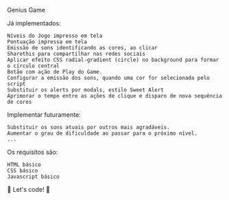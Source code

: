 Genius Game

Já implementados:

    Níveis do Jogo impresso em tela
    Pontuação impressa em tela
    Emissão de sons identificando as cores, ao clicar
    Sharethis para compartilhar nas redes sociais
    Aplicar efeito CSS radial-gradient (circle) no background para formar o círculo central
    Botão com ação de Play do Game.
    Configurar a emissão dos sons, quando uma cor for selecionada pelo script
    Substituir os alerts por modals, estilo Sweet Alert
    Aprimorar o tempo entre as ações de clique e disparo de nova sequência de cores

Implementar futuramente:

    Substituir os sons atuais por outros mais agradáveis.
    Aumentar o grau de dificuldade ao passar para o próximo nível.
    ...

Os requisitos são:

    HTML básico
    CSS básico
    Javascript básico

🚀 Let's code! 🚀
